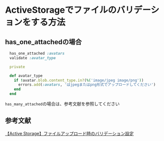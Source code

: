 # ActiveStorageでファイルのバリデーションをする方法

## has_one_attachedの場合
```ruby
  has_one_attached :avatars
  validate :avatar_type

  private

  def avatar_type
    if !avatar.blob.content_type.in?(%('image/jpeg image/png'))
      errors.add(:avatars, 'はjpegまたはpng形式でアップロードしてください')
    end
  end
```

`has_many_attached`の場合は、参考文献を参照してください

## 参考文献
[【Active Storage】ファイルアップロード時のバリデーション設定](https://qiita.com/sdkk-rails/items/8f5c006a1f052beb91ce)